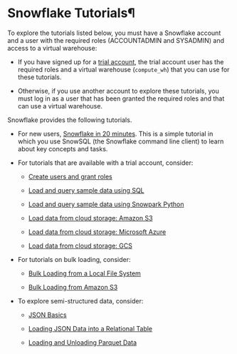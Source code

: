 # Snowflake Tutorials¶

To explore the tutorials listed below, you must have a Snowflake account and a
user with the required roles (ACCOUNTADMIN and SYSADMIN) and access to a
virtual warehouse:

  * If you have signed up for a [trial account](user-guide/admin-trial-account), the trial account user has the required roles and a virtual warehouse (`compute_wh`) that you can use for these tutorials.

  * Otherwise, if you use another account to explore these tutorials, you must log in as a user that has been granted the required roles and that can use a virtual warehouse.

Snowflake provides the following tutorials.

  * For new users, [Snowflake in 20 minutes](user-guide/tutorials/snowflake-in-20minutes). This is a simple tutorial in which you use SnowSQL (the Snowflake command line client) to learn about key concepts and tasks.

  * For tutorials that are available with a trial account, consider:

    * [Create users and grant roles](user-guide/tutorials/users-and-roles-tutorial)

    * [Load and query sample data using SQL](user-guide/tutorials/tasty-bytes-sql-load)

    * [Load and query sample data using Snowpark Python](user-guide/tutorials/tasty-bytes-python-load)

    * [Load data from cloud storage: Amazon S3](user-guide/tutorials/load-from-cloud-tutorial)

    * [Load data from cloud storage: Microsoft Azure](user-guide/tutorials/load-from-cloud-tutorial-azure)

    * [Load data from cloud storage: GCS](user-guide/tutorials/load-from-cloud-tutorial-gcs)

  * For tutorials on bulk loading, consider:

    * [Bulk Loading from a Local File System](user-guide/tutorials/data-load-internal-tutorial)

    * [Bulk Loading from Amazon S3](user-guide/tutorials/data-load-external-tutorial)

  * To explore semi-structured data, consider:

    * [JSON Basics](user-guide/tutorials/json-basics-tutorial)

    * [Loading JSON Data into a Relational Table](user-guide/tutorials/script-data-load-transform-json)

    * [Loading and Unloading Parquet Data](user-guide/tutorials/script-data-load-transform-parquet)

